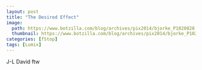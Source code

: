 ```yaml
---
layout: post
title: "The Desired Effect"
image:
  path: https://www.botzilla.com/blog/archives/pix2014/bjorke_P1020828.jpg
  thumbnail: https://www.botzilla.com/blog/archives/pix2014/bjorke_P1020828.jpg
categories: [fStop]
tags: [Lumix]
---
```




J-L David ftw

